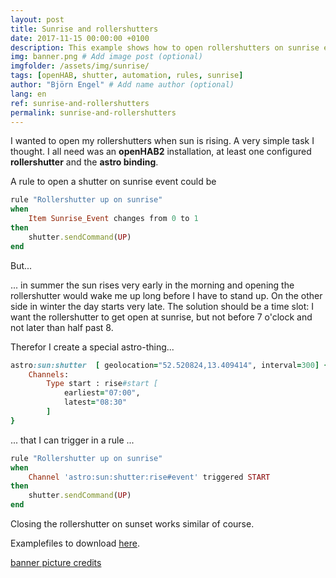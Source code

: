 ```yaml
---
layout: post
title: Sunrise and rollershutters
date: 2017-11-15 00:00:00 +0100
description: This example shows how to open rollershutters on sunrise event. # Add post description (optional)
img: banner.png # Add image post (optional)
imgfolder: /assets/img/sunrise/
tags: [openHAB, shutter, automation, rules, sunrise]
author: "Björn Engel" # Add name author (optional)
lang: en
ref: sunrise-and-rollershutters
permalink: sunrise-and-rollershutters
---
```

I wanted to open my rollershutters when sun is rising. A very simple task I thought. I all need was an **openHAB2** installation, at least one configured **rollershutter** and the **astro binding**.  

A rule to open a shutter on sunrise event could be

~~~ ruby
rule "Rollershutter up on sunrise"
when 
	Item Sunrise_Event changes from 0 to 1
then
	shutter.sendCommand(UP)
end
~~~

But...

... in summer the sun rises very early in the morning and opening the rollershutter would wake me up long before I have to stand up. On the other side in winter the day starts very late. The solution should be a time slot: I want the rollershutter to get open at sunrise, but not before 7 o'clock and not later than half past 8.

Therefor I create a special astro-thing...

~~~ ruby
astro:sun:shutter  [ geolocation="52.520824,13.409414", interval=300] {
    Channels:
        Type start : rise#start [
            earliest="07:00",
            latest="08:30"
        ]
}
~~~

... that I can trigger in a rule ...

~~~ ruby
rule "Rollershutter up on sunrise"
when
	Channel 'astro:sun:shutter:rise#event' triggered START
then
	shutter.sendCommand(UP)
end
~~~

Closing the rollershutter on sunset works similar of course. 

Examplefiles to download [here][download-sunrise-example].

[banner picture credits][piccredit]

[download-sunrise-example]: https://minhaskamal.github.io/DownGit/#/home?url=https://github.com/justcoke/smarthome-examples/trunk/master/RollershutterUpOnSunrise
[piccredit]: https://pixabay.com/de/fensterl%C3%A4den-fenster-1039996/

